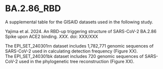 # BA.2.86_RBD
A supplemental table for the GISAID datasets used in the following study.

Yajima et al. 2024. An RBD-up triggering structure of SARS-CoV-2 BA.2.86 Spike upon ACE2 binding. *XXX*. doi: XXX/XXX

The EPI_SET_240301rn dataset includes 1,782,771 genomic sequences of SARS-CoV-2 used in calculating detection frequency (Figure XX).\
The EPI_SET_240301bk dataset includes 720 genomic sequences of SARS-CoV-2 used in the phylogenetic tree reconstruction (Figure XX).
